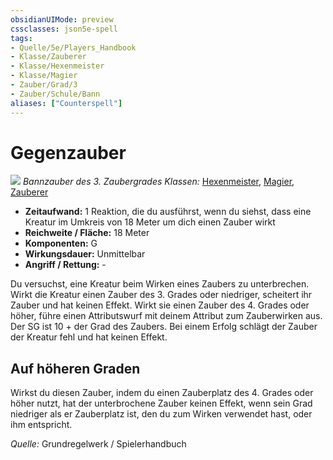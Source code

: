 ```yaml
---
obsidianUIMode: preview
cssclasses: json5e-spell
tags:
- Quelle/5e/Players_Handbook
- Klasse/Zauberer
- Klasse/Hexenmeister
- Klasse/Magier
- Zauber/Grad/3
- Zauber/Schule/Bann
aliases: ["Counterspell"]
---
```

# Gegenzauber
![](../../../99%20-%20Setup/Files/Bildersammlung/Symbolik/Bannzauber.webp#token)
*Bannzauber des 3. Zaubergrades*
*Klassen:* [Hexenmeister](../Charakteroptionen/Klassen/Hexenmeister.md), [Magier](../Charakteroptionen/Klassen/Magier.md), [Zauberer](../Charakteroptionen/Klassen/Zauberer.md)

- **Zeitaufwand:** 1 Reaktion, die du ausführst, wenn du siehst, dass eine Kreatur im Umkreis von 18 Meter um dich einen Zauber wirkt
- **Reichweite / Fläche:** 18 Meter
- **Komponenten:** G
- **Wirkungsdauer:** Unmittelbar
- **Angriff / Rettung:** -

Du versuchst, eine Kreatur beim Wirken eines Zaubers zu unterbrechen. Wirkt die Kreatur einen Zauber des 3. Grades oder niedriger, scheitert ihr Zauber und hat keinen Effekt. Wirkt sie einen Zauber des 4. Grades oder höher, führe einen Attributswurf mit deinem Attribut zum Zauberwirken aus. Der SG ist 10 + der Grad des Zaubers. Bei einem Erfolg schlägt der Zauber der Kreatur fehl und hat keinen Effekt.

## Auf höheren Graden
Wirkst du diesen Zauber, indem du einen Zauberplatz des 4. Grades oder höher nutzt, hat der unterbrochene Zauber keinen Effekt, wenn sein Grad niedriger als er Zauberplatz ist, den du zum Wirken verwendet hast, oder ihm entspricht.

 *Quelle:* Grundregelwerk / Spielerhandbuch